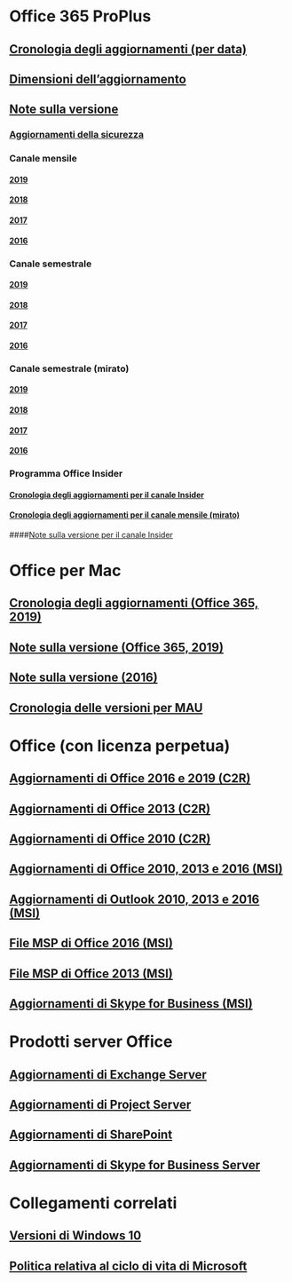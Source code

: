 # Office 365 ProPlus
## [Cronologia degli aggiornamenti (per data)](update-history-office365-proplus-by-date.md)
## [Dimensioni dell’aggiornamento](download-sizes-office365-proplus-updates.md)

## [Note sulla versione](release-notes-office365-proplus.md)

### [Aggiornamenti della sicurezza](office365-proplus-security-updates.md)

### Canale mensile
#### [2019](monthly-channel-2019.md)
#### [2018](monthly-channel-2018.md)
#### [2017](monthly-channel-2017.md)
#### [2016](monthly-channel-2016.md)


### Canale semestrale
#### [2019](semi-annual-channel-2019.md)
#### [2018](semi-annual-channel-2018.md)
#### [2017](semi-annual-channel-2017.md)
#### [2016](semi-annual-channel-2016.md)

### Canale semestrale (mirato)
#### [2019](semi-annual-channel-targeted-2019.md)
#### [2018](semi-annual-channel-targeted-2018.md)
#### [2017](semi-annual-channel-targeted-2017.md)
#### [2016](semi-annual-channel-targeted-2016.md)


### Programma Office Insider  
#### [Cronologia degli aggiornamenti per il canale Insider](update-history-office-insider.md)
#### [Cronologia degli aggiornamenti per il canale mensile (mirato)](update-history-monthly-channel-targeted.md)
####[Note sulla versione per il canale Insider](release-notes-office-insider.md)

# Office per Mac
## [Cronologia degli aggiornamenti (Office 365, 2019)](update-history-office-for-mac.md)
## [Note sulla versione (Office 365, 2019)](release-notes-office-for-mac.md)
## [Note sulla versione (2016)](release-notes-office-2016-mac.md)
## [Cronologia delle versioni per MAU](release-history-microsoft-autoupdate.md)

# Office (con licenza perpetua)
## [Aggiornamenti di Office 2016 e 2019 (C2R)](update-history-office-2019.md)
## [Aggiornamenti di Office 2013 (C2R)](update-history-office-2013.md)
## [Aggiornamenti di Office 2010 (C2R)](update-history-office-2010-click-to-run.md)
## [Aggiornamenti di Office 2010, 2013 e 2016 (MSI)](office-updates-msi.md)
## [Aggiornamenti di Outlook 2010, 2013 e 2016 (MSI)](outlook-updates-msi.md)
## [File MSP di Office 2016 (MSI)](msp-files-office-2016.md)
## [File MSP di Office 2013 (MSI)](msp-files-office-2013.md)
## [Aggiornamenti di Skype for Business (MSI)](https://docs.microsoft.com/SkypeForBusiness/sfb-client-updates)

# Prodotti server Office
## [Aggiornamenti di Exchange Server](https://docs.microsoft.com/Exchange/new-features/build-numbers-and-release-dates)
## [Aggiornamenti di Project Server](project-server-updates.md)
## [Aggiornamenti di SharePoint](sharepoint-updates.md)
## [Aggiornamenti di Skype for Business Server](https://docs.microsoft.com/SkypeForBusiness/sfb-server-updates)

# Collegamenti correlati
## [Versioni di Windows 10](https://www.microsoft.com/itpro/windows-10/release-information)
## [Politica relativa al ciclo di vita di Microsoft](https://support.microsoft.com/lifecycle)
